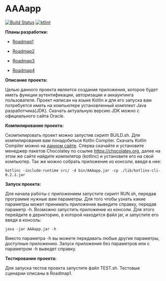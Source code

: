 # AAAapp

[![Build Status](https://travis-ci.com/ArtBekk/AAAapp.svg?branch=master)](https://travis-ci.com/ArtBekk/AAAapp)
<a href="https://ktlint.github.io/"><img src="https://img.shields.io/badge/code%20style-%E2%9D%A4-FF4081.svg" alt="ktlint"></a>


**Планы разработки:**

- [Roadmap1](ROADMAP1.md)

- [Roadmap2](ROADMAP2.md)

- [Roadmap3](ROADMAP3.md)

- [Roadmap4](ROADMAP4.md)


**Описание проекта:**

Целью данного проекта является создания приложения, которое будет иметь функции аутентификации, авторизации и аккаунтинга пользователя. Проект написан на языке Kotlin и для его запуска вам потребуется иметь на компьютере установленный комплект Java разработчика(JDK). Скачать актуальную версию JDK можно с официального сайта Oracle.


**Компилирование проекта:**

Cкомпилировать проект можно запустив скрипт BUILD.sh. Для компилирования вам понадобиться Kotlin Compiler.
Скачать Kotlin Compiler можно на [данном сайте](https://chocolatey.org/packages/kotlinc). Сперва скачайте и установите менеджер пакетов Chocolatey по ссылке https://chocolatey.org, далее на этом же сайте найдите компилятор (kotlinc) и установите его на свой компьютер.
Так же можно собрать приложение из консоли, введя в нее:

    kotlinc -include-runtime src/ -d bin/AAAapp.jar -cp ./lib/kotlinx-cli-0.2.1.jar

**Запуск проекта:**

Для начала работы с приложением запустите скрипт RUN.sh, передав программе нужные вам параметры. Для того чтобы узнать какие параметры может принимать приложение выведите справку, передав параметр -h.
Возможно запустить приложение из консоли. Для этого перейдите в дерикторию, в которой находится файл jar, и запустите его введя в консоль:

    java -jar AAAapp.jar -h

Вместо параметра -h вы можете передавать любые другие параметры, доступные приложению. Запуск приложения без параметров или с параметром -h выведет справку.

**Тестирование проекта:**

Для запуска теcтов проекта запустите файл TEST.sh. Тестовые сценарии описаны в Roadmap1.
